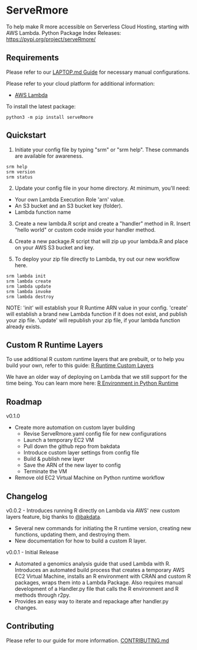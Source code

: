 # ServeRmore

To help make R more accessible on Serverless Cloud Hosting, starting with AWS Lambda.
Python Package Index Releases: https://pypi.org/project/serveRmore/

## Requirements

Please refer to our [LAPTOP.md Guide](https://github.com/Origent/ServeRmore/blob/master/LAPTOP.md) for necessary manual configurations.

Please refer to your cloud platform for additional information:
* [AWS Lambda](AWS.md)

To install the latest package:
```
python3 -m pip install serveRmore
```

## Quickstart

1. Initiate your config file by typing "srm" or "srm help". These commands are available for awareness.  
```
srm help
srm version
srm status
```

2. Update your config file in your home directory.  At minimum, you'll need:
  * Your own Lambda Execution Role 'arn' value.
  * An S3 bucket and an S3 bucket key (folder).
  * Lambda function name

3. Create a new lambda.R script and create a "handler" method in R.  Insert "hello world" or custom code inside your handler method.

4. Create a new package.R script that will zip up your lambda.R and place on your AWS S3 bucket and key.

5. To deploy your zip file directly to Lambda, try out our new workflow here.
```
srm lambda init
srm lambda create
srm lambda update
srm lambda invoke
srm lambda destroy
```

NOTE: 'init' will establish your R Runtime ARN value in your config.  'create' will establish a brand new Lambda function if it does not exist, and publish your zip file.  'update' will republish your zip file, if your lambda function already exists.  

## Custom R Runtime Layers

To use additional R custom runtime layers that are prebuilt, or to help you build your own, refer to this guide: [R Runtime Custom Layers](custom_layer/README.md)

We have an older way of deploying on Lambda that we still support for the time being.  You can learn more here: [R Environment in Python Runtime](deprecated.md)

## Roadmap

v0.1.0
* Create more automation on custom layer building
    - Revise ServeRmore.yaml config file for new configurations
    - Launch a temporary EC2 VM
    - Pull down the github repo from bakdata
    - Introduce custom layer settings from config file
    - Build & publish new layer
    - Save the ARN of the new layer to config
    - Terminate the VM
* Remove old EC2 Virtual Machine on Python runtime workflow

## Changelog

v0.0.2 - Introduces running R directly on Lambda via AWS' new custom layers feature, big thanks to [@bakdata](https://github.com/bakdata).
* Several new commands for initiating the R runtime version, creating new functions, updating them, and destroying them.
* New documentation for how to build a custom R layer.

v0.0.1 - Initial Release
* Automated a genomics analysis guide that used Lambda with R.  Introduces an automated build process that creates a temporary AWS EC2 Virtual Machine, installs an R environment with CRAN and custom R packages, wraps them into a Lambda Package.  Also requires manual development of a Handler.py file that calls the R environment and R methods through r2py.
* Provides an easy way to iterate and repackage after handler.py changes.

## Contributing

Please refer to our guide for more information. [CONTRIBUTING.md](CONTRIBUTING.md)
